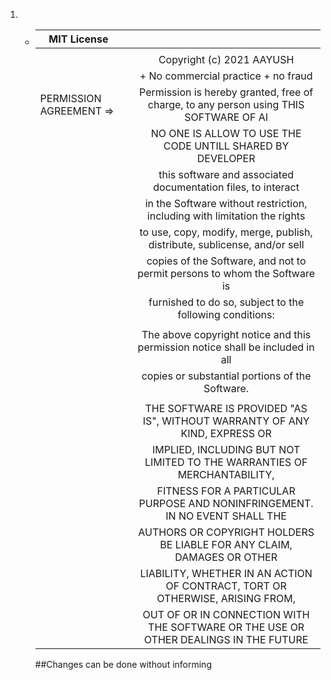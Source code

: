 1. - | MIT License              |      |                                                              |
     | ------------------------ | ---- | :----------------------------------------------------------: |
     |                          |      |                                                              |
     |                          |      |                  Copyright (c) 2021 AAYUSH                   |
     |                          |      |             +  No commercial practice + no fraud             |
     | PERMISSION AGREEMENT  => |      | Permission is hereby granted, free of charge, to any person using THIS SOFTWARE OF AI |
     |                          |      |  NO ONE IS ALLOW TO USE THE CODE UNTILL SHARED BY DEVELOPER  |
     |                          |      | this software and associated documentation files, to interact |
     |                          |      | in the Software without restriction, including with limitation the rights |
     |                          |      | to use, copy, modify, merge, publish, distribute, sublicense, and/or sell |
     |                          |      | copies of the Software, and not to permit persons to whom the Software is |
     |                          |      |   furnished to do so, subject to the following conditions:   |
     |                          |      |                                                              |
     |                          |      | The above copyright notice and this permission notice shall be included in all |
     |                          |      |       copies or substantial portions of the Software.        |
     |                          |      |                                                              |
     |                          |      | THE SOFTWARE IS PROVIDED "AS IS", WITHOUT WARRANTY OF ANY KIND, EXPRESS OR |
     |                          |      | IMPLIED, INCLUDING BUT NOT LIMITED TO THE WARRANTIES OF MERCHANTABILITY, |
     |                          |      | FITNESS FOR A PARTICULAR PURPOSE AND NONINFRINGEMENT. IN NO EVENT SHALL THE |
     |                          |      | AUTHORS OR COPYRIGHT HOLDERS BE LIABLE FOR ANY CLAIM, DAMAGES OR OTHER |
     |                          |      | LIABILITY, WHETHER IN AN ACTION OF CONTRACT, TORT OR OTHERWISE, ARISING FROM, |
     |                          |      | OUT OF OR IN CONNECTION WITH THE SOFTWARE OR THE USE OR OTHER DEALINGS IN THE FUTURE |

     ##Changes can be done without informing